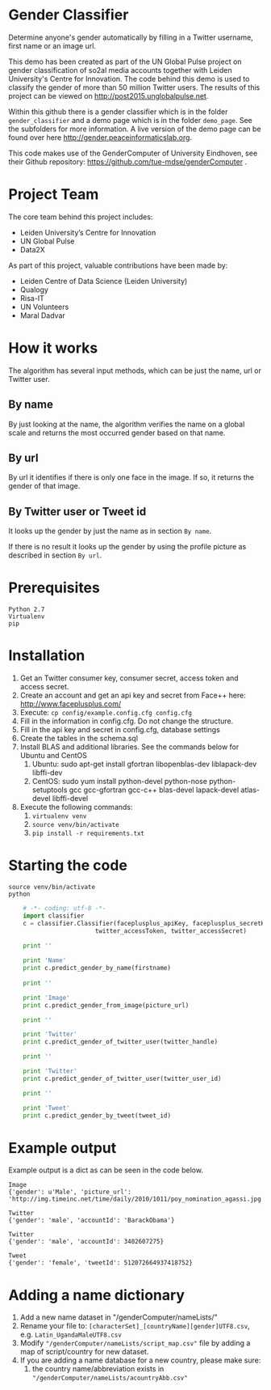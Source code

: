 # Gender Classifier

Determine anyone's gender automatically by filling in a Twitter 
username, first name or an image url.

This demo has been created as part of the UN Global Pulse project on 
gender classification of so2al media accounts together with Leiden
University's Centre for Innovation. The code behind this demo is used 
to classify the gender of more than 50 million Twitter users. 
The results of this project can be viewed on 
http://post2015.unglobalpulse.net.

Within this github there is a gender classifier which is in the folder 
`gender_classifier` and a demo page which is in the folder `demo_page`. 
See the subfolders for more information. A live version of the demo 
page can be found over here http://gender.peaceinformaticslab.org. 

This code makes use of the GenderComputer of University Eindhoven, see 
their Github repository: https://github.com/tue-mdse/genderComputer .


# Project Team

The core team behind this project includes: 

- Leiden University’s Centre for Innovation
- UN Global Pulse
- Data2X

As part of this project, valuable contributions have been made by:

- Leiden Centre of Data Science (Leiden University)
- Qualogy
- Risa-IT
- UN Volunteers
- Maral Dadvar 

# How it works

The algorithm has several input methods, which can be just the name,
url or Twitter user.

## By name
By just looking at the name, the algorithm verifies the name on a 
global scale and returns the most occurred gender based on that name.

## By url
By url it identifies if there is only one face in the image. If so, 
it returns the gender of that image.

## By Twitter user or Tweet id
It looks up the gender by just the name as in section `By name`.

If there is no result it looks up the gender by using the
profile picture as described in section `By url`.

# Prerequisites

	Python 2.7
	Virtualenv
	pip


# Installation

1. Get an Twitter consumer key, consumer secret, access token and access secret. 
2. Create an account and get an api key and secret from Face++ here: http://www.faceplusplus.com/
3. Execute: `cp config/example.config.cfg config.cfg`
4. Fill in the information in config.cfg. Do not change the structure.
5. Fill in the api key and secret in config.cfg, database settings
6. Create the tables in the schema.sql
7. Install BLAS and additional libraries. See the commands below for Ubuntu and CentOS
    1. Ubuntu: sudo apt-get install gfortran libopenblas-dev liblapack-dev libffi-dev
    2. CentOS: sudo yum install python-devel python-nose python-setuptools gcc gcc-gfortran gcc-c++ blas-devel lapack-devel atlas-devel libffi-devel
8. Execute the following commands:
    1. `virtualenv venv`
    2. `source venv/bin/activate`
    3. `pip install -r requirements.txt`


# Starting the code


	source venv/bin/activate
	python

```python
	# -*- coding: utf-8 -*-
	import classifier	
    c = classifier.Classifier(faceplusplus_apiKey, faceplusplus_secretKey, twitter_consumerKey, twitter_consumerSecret,
                        twitter_accessToken, twitter_accessSecret)

    print ''
    
    print 'Name'
    print c.predict_gender_by_name(firstname)
    
    print ''

    print 'Image'
    print c.predict_gender_from_image(picture_url)

    print ''

    print 'Twitter'
    print c.predict_gender_of_twitter_user(twitter_handle)

    print ''

    print 'Twitter'
    print c.predict_gender_of_twitter_user(twitter_user_id)

    print ''

    print 'Tweet'
    print c.predict_gender_by_tweet(tweet_id)
```

# Example output
	
Example output is a dict as can be seen in the code below.

    Image
    {'gender': u'Male', 'picture_url': 'http://img.timeinc.net/time/daily/2010/1011/poy_nomination_agassi.jpg'}
    
    Twitter
    {'gender': 'male', 'accountId': 'BarackObama'}
    
    Twitter
    {'gender': 'male', 'accountId': 3402607275}
    
    Tweet
    {'gender': 'female', 'tweetId': 512072664937418752}

    
# Adding a name dictionary
	
1. Add a new name dataset in "/genderComputer/nameLists/"
2. Rename your file to: `[characterSet]_[countryName][gender]UTF8.csv`, e.g. `Latin_UgandaMaleUTF8.csv`
3. Modify `"/genderComputer/nameLists/script_map.csv"` file by adding a map of script/country for new dataset.
4. If you are adding a name database for a new country, please make sure:
    1. the country name/abbreviation exists in `"/genderComputer/nameLists/acountryAbb.csv"`

		
